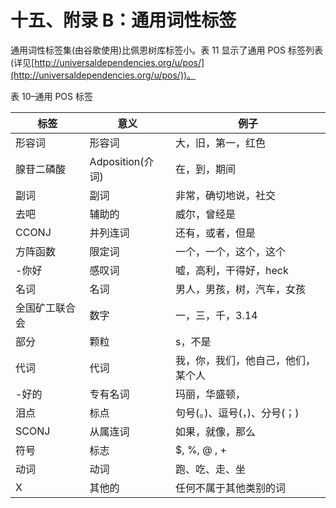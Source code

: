 # 十五、附录 B：通用词性标签

通用词性标签集(由谷歌使用)比佩恩树库标签小。表 11 显示了通用 POS 标签列表(详见[http://universaldependencies.org/u/pos/](http://universaldependencies.org/u/pos/))。

表 10–通用 POS 标签

| 标签 | 意义 | 例子 |
| --- | --- | --- |
| 形容词 | 形容词 | 大，旧，第一，红色 |
| 腺苷二磷酸 | Adposition(介词) | 在，到，期间 |
| 副词 | 副词 | 非常，确切地说，社交 |
| 去吧 | 辅助的 | 威尔，曾经是 |
| CCONJ | 并列连词 | 还有，或者，但是 |
| 方阵函数 | 限定词 | 一个，一个，这个，这个 |
| -你好 | 感叹词 | 嘘，高利，干得好，heck |
| 名词 | 名词 | 男人，男孩，树，汽车，女孩 |
| 全国矿工联合会 | 数字 | 一，三，千，3.14 |
| 部分 | 颗粒 | s，不是 |
| 代词 | 代词 | 我，你，我们，他自己，他们，某个人 |
| -好的 | 专有名词 | 玛丽，华盛顿， |
| 泪点 | 标点 | 句号(。)、逗号(，)、分号(；) |
| SCONJ | 从属连词 | 如果，就像，那么 |
| 符号 | 标志 | $, %, @ , + |
| 动词 | 动词 | 跑、吃、走、坐 |
| X | 其他的 | 任何不属于其他类别的词 |